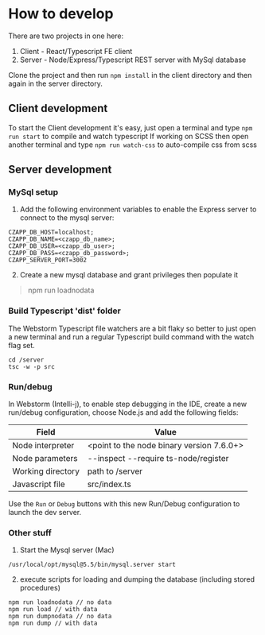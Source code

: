 How to develop
==============

There are two projects in one here:

1) Client - React/Typescript FE client
2) Server - Node/Express/Typescript REST server with MySql database

Clone the project and then run `npm install` in the client directory and then again in the server directory.


Client development
------------------
To start the Client development it's easy, just open a terminal and type `npm run start` to compile and watch typescript
If working on SCSS then open another terminal and type `npm run watch-css` to auto-compile css from scss

Server development
------------------

### MySql setup

1. Add the following environment variables to enable the Express server to connect to the mysql server:
```
CZAPP_DB_HOST=localhost;
CZAPP_DB_NAME=<czapp_db_name>;
CZAPP_DB_USER=<czapp_db_user>;
CZAPP_DB_PASS=<czapp_db_password>;
CZAPP_SERVER_PORT=3002
```

2. Create a new mysql database and grant privileges then populate it
> npm run loadnodata

### Build Typescript 'dist' folder
The Webstorm Typescript file watchers are a bit flaky so better to just open a new terminal and run a regular Typescript
build command with the watch flag set.
```
cd /server
tsc -w -p src
```

### Run/debug

In Webstorm (Intelli-j), to enable step debugging in the IDE, create a new run/debug configuration, choose Node.js and
add the following fields:

Field | Value
--- | ---
Node interpreter | <point to the node binary version 7.6.0+>
Node parameters | --inspect --require ts-node/register
Working directory | path to /server
Javascript file | src/index.ts

Use the `Run` or `Debug` buttons with this new Run/Debug configuration to launch the dev server.

### Other stuff

1. Start the Mysql server (Mac)
```
/usr/local/opt/mysql@5.5/bin/mysql.server start
```

2. execute scripts for loading and dumping the database (including stored procedures)

```
npm run loadnodata // no data
npm run load // with data
npm run dumpnodata // no data
npm run dump // with data
```